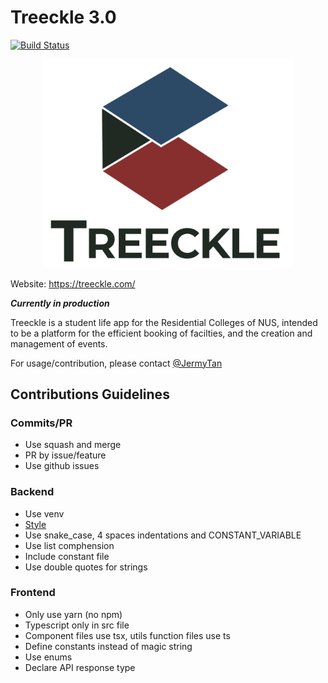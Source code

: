 # Treeckle 3.0

[![Build Status](https://travis-ci.com/CAPTxTreeckle/Treeckle-2.0.svg?branch=main)](https://travis-ci.com/CAPTxTreeckle/Treeckle-3.0)

<p align="center">
  <img src="./assets/treeckle-title-bottom-transparent.png" alt="Treeckle" width="400"/>
</p>

Website: <https://treeckle.com/>

_**Currently in production**_

Treeckle is a student life app for the Residential Colleges of NUS, intended to be a platform for the efficient booking of facilties, and the creation and management of events.

For usage/contribution, please contact [@JermyTan](https://github.com/JermyTan)

## Contributions Guidelines

### Commits/PR

- Use squash and merge
- PR by issue/feature
- Use github issues

### Backend

- Use venv
- [Style](https://google.github.io/styleguide/pyguide.html)
- Use snake_case, 4 spaces indentations and CONSTANT_VARIABLE
- Use list comphension
- Include constant file
- Use double quotes for strings

### Frontend

- Only use yarn (no npm)
- Typescript only in src file
- Component files use tsx, utils function files use ts
- Define constants instead of magic string
- Use enums
- Declare API response type

